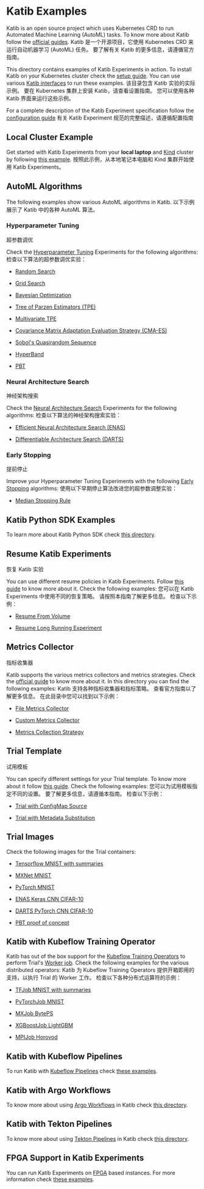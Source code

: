 # Katib Examples

Katib is an open source project which uses Kubernetes CRD to run Automated
Machine Learning (AutoML) tasks. To know more about Katib follow the
[official guides](https://www.kubeflow.org/docs/components/katib/overview/).
Katib 是一个开源项目，它使用 Kubernetes CRD 来运行自动机器学习 (AutoML) 任务。
要了解有关 Katib 的更多信息，请遵循官方指南。

This directory contains examples of Katib Experiments in action. To install Katib on your
Kubernetes cluster check the
[setup guide](https://www.kubeflow.org/docs/components/katib/hyperparameter/#katib-setup).
You can use various [Katib interfaces](https://www.kubeflow.org/docs/components/katib/overview/#katib-interfaces)
to run these examples.
该目录包含 Katib 实验的实际示例。 要在 Kubernetes 集群上安装 Katib，请查看设置指南。 您可以使用各种 Katib 界面来运行这些示例。

For a complete description of the Katib Experiment specification follow the
[configuration guide](https://www.kubeflow.org/docs/components/katib/experiment/#configuration-spec)
有关 Katib Experiment 规范的完整描述，请遵循配置指南

## Local Cluster Example

Get started with Katib Experiments from your **local laptop** and
[Kind](https://github.com/kubernetes-sigs/kind/) cluster by following
[this example](./kind-cluster).
按照此示例，从本地笔记本电脑和 Kind 集群开始使用 Katib Experiments。

## AutoML Algorithms

The following examples show various AutoML algorithms in Katib.
以下示例展示了 Katib 中的各种 AutoML 算法。

### Hyperparameter Tuning
超参数调优

Check the [Hyperparameter Tuning](https://www.kubeflow.org/docs/components/katib/overview/#hyperparameters-and-hyperparameter-tuning)
Experiments for the following algorithms:
检查以下算法的超参数调优实验：

- [Random Search](./hp-tuning/random.yaml)

- [Grid Search](./hp-tuning/grid.yaml)

- [Bayesian Optimization](./hp-tuning/bayesian-optimization.yaml)

- [Tree of Parzen Estimators (TPE)](./hp-tuning/tpe.yaml)

- [Multivariate TPE](./hp-tuning/multivariate-tpe.yaml)

- [Covariance Matrix Adaptation Evaluation Strategy (CMA-ES)](./hp-tuning/cma-es.yaml)

- [Sobol's Quasirandom Sequence](./hp-tuning/sobol.yaml)

- [HyperBand](./hp-tuning/hyperband.yaml)

- [PBT](./hp-tuning/simple-pbt.yaml)

### Neural Architecture Search
神经架构搜索

Check the [Neural Architecture Search](https://www.kubeflow.org/docs/components/katib/overview/#neural-architecture-search)
Experiments for the following algorithms:
检查以下算法的神经架构搜索实验：

- [Efficient Neural Architecture Search (ENAS)](./nas/enas-gpu.yaml)

- [Differentiable Architecture Search (DARTS)](./nas/darts-gpu.yaml)

### Early Stopping
提前停止

Improve your Hyperparameter Tuning Experiments with the following
[Early Stopping](https://www.kubeflow.org/docs/components/katib/early-stopping/) algorithms:
使用以下早期停止算法改进您的超参数调整实验：

- [Median Stopping Rule](./early-stopping/median-stop.yaml)

## Katib Python SDK Examples

To learn more about Katib Python SDK check [this directory](./sdk).

## Resume Katib Experiments
恢复 Katib 实验

You can use different resume policies in Katib Experiments. Follow
[this guide](https://www.kubeflow.org/docs/components/katib/resume-experiment/)
to know more about it. Check the following examples:
您可以在 Katib Experiments 中使用不同的恢复策略。 请按照本指南了解更多信息。 检查以下示例：

- [Resume From Volume](./resume-experiment/from-volume-resume.yaml)

- [Resume Long Running Experiment](./resume-experiment/long-running-resume.yaml)

## Metrics Collector
指标收集器

Katib supports the various metrics collectors and metrics strategies.
Check the [official guide](https://www.kubeflow.org/docs/components/katib/experiment/#configuration-spec)
to know more about it. In this directory you can find the following examples:
Katib 支持各种指标收集器和指标策略。 查看官方指南以了解更多信息。 在此目录中您可以找到以下示例：

- [File Metrics Collector](./metrics-collector/file-metrics-collector.yaml)

- [Custom Metrics Collector](./metrics-collector/custom-metrics-collector.yaml)

- [Metrics Collection Strategy](./metrics-collector/metrics-collection-strategy.yaml)

## Trial Template
试用模板

You can specify different settings for your Trial template. To know more about it
follow [this guide](https://www.kubeflow.org/docs/components/katib/trial-template/#use-trial-template-to-submit-experiment).
Check the following examples:
您可以为试用模板指定不同的设置。 要了解更多信息，请遵循本指南。 检查以下示例：

- [Trial with ConfigMap Source](./trial-template/trial-configmap-source.yaml)

- [Trial with Metadata Substitution](./trial-template/trial-metadata-substitution.yaml)

## Trial Images

Check the following images for the Trial containers:

- [Tensorflow MNIST with summaries](./trial-images/tf-mnist-with-summaries)

- [MXNet MNIST](./trial-images/mxnet-mnist)

- [PyTorch MNIST](./trial-images/pytorch-mnist)

- [ENAS Keras CNN CIFAR-10](./trial-images/enas-cnn-cifar10)

- [DARTS PyTorch CNN CIFAR-10](./trial-images/darts-cnn-cifar10)

- [PBT proof of concept](./trial-images/simple-pbt)

## Katib with Kubeflow Training Operator

Katib has out of the box support for the [Kubeflow Training Operators](https://github.com/kubeflow/training-operator) to
perform Trial's [Worker job](https://www.kubeflow.org/docs/components/katib/overview/#trial).
Check the following examples for the various distributed operators:
Katib 为 Kubeflow Training Operators 提供开箱即用的支持，以执行 Trial 的 Worker 工作。 检查以下各种分布式运算符的示例：

- [TFJob MNIST with summaries](./kubeflow-training-operator/tfjob-mnist-with-summaries.yaml)

- [PyTorchJob MNIST](./kubeflow-training-operator/pytorchjob-mnist.yaml)

- [MXJob BytePS](./kubeflow-training-operator/mxjob-byteps.yaml)

- [XGBoostJob LightGBM](./kubeflow-training-operator/xgboostjob-lightgbm.yaml)

- [MPIJob Horovod](./kubeflow-training-operator/mpijob-horovod.yaml)

## Katib with Kubeflow Pipelines

To run Katib with [Kubeflow Pipelines](https://github.com/kubeflow/pipelines) check
[these examples](./kubeflow-pipelines).

## Katib with Argo Workflows

To know more about using [Argo Workflows](https://github.com/argoproj/argo-workflows)
in Katib check [this directory](./argo).

## Katib with Tekton Pipelines

To know more about using [Tekton Pipelines](https://github.com/tektoncd/pipeline)
in Katib check [this directory](./tekton).

## FPGA Support in Katib Experiments

You can run Katib Experiments on [FPGA](https://en.wikipedia.org/wiki/Field-programmable_gate_array)
based instances. For more information check [these examples](./fpga).
